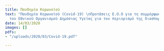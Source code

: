 ```yaml
---
title: Πανδημία Κορωνοϊού
text: "Πανδημία Κορωνοϊού (Covid-19) \nΠροτάσεις Ε.Ο.Ο για τη συμμόρφωση με τις οδηγίες
  του Εθνικού Οργανισμού Δημόσιας Υγείας για τον περιορισμό της διασποράς του ιού "
date: 14/03/2020
images: []
pdfs:
- "/uploads/2020/03/Covid-19.pdf"

---
```

